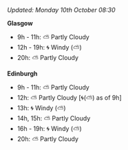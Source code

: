 *Updated: Monday 10th October 08:30*

**Glasgow**

* 9h - 11h: :partly_sunny: Partly Cloudy
* 12h - 19h: :cyclone: Windy (:partly_sunny:)
* 20h: :partly_sunny: Partly Cloudy

**Edinburgh**

* 9h - 11h: :partly_sunny: Partly Cloudy
* 12h: :partly_sunny: Partly Cloudy [:cyclone:(:partly_sunny:) as of 9h]
* 13h: :cyclone: Windy (:partly_sunny:)
* 14h, 15h: :partly_sunny: Partly Cloudy
* 16h - 19h: :cyclone: Windy (:partly_sunny:)
* 20h: :partly_sunny: Partly Cloudy
